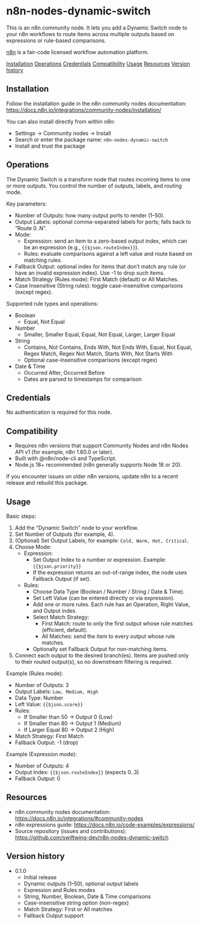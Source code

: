 # n8n-nodes-dynamic-switch  
  
This is an n8n community node. It lets you add a Dynamic Switch node to your n8n workflows to route items across multiple outputs based on expressions or rule-based comparisons.  
  
[n8n](https://n8n.io/) is a fair-code licensed workflow automation platform.  
  
[Installation](#installation)  [Operations](#operations)  [Credentials](#credentials)  [Compatibility](#compatibility)  [Usage](#usage)  [Resources](#resources)  [Version history](#version-history)  
  
## Installation  
  
Follow the installation guide in the n8n community nodes documentation:  
https://docs.n8n.io/integrations/community-nodes/installation/  
  
You can also install directly from within n8n:  
- Settings → Community nodes → Install  
- Search or enter the package name: `n8n-nodes-dynamic-switch`  
- Install and trust the package  
  
## Operations  
  
The Dynamic Switch is a transform node that routes incoming items to one or more outputs. You control the number of outputs, labels, and routing mode.  
  
Key parameters:  
- Number of Outputs: how many output ports to render (1–50).  
- Output Labels: optional comma-separated labels for ports; falls back to “Route 0..N”.  
- Mode:  
  - Expression: send an item to a zero-based output index, which can be an expression (e.g., `{{$json.routeIndex}}`).  
  - Rules: evaluate comparisons against a left value and route based on matching rules.  
- Fallback Output: optional index for items that don’t match any rule (or have an invalid expression index). Use -1 to drop such items.  
- Match Strategy (Rules mode): First Match (default) or All Matches.  
- Case Insensitive (String rules): toggle case-insensitive comparisons (except regex).  
  
Supported rule types and operations:  
  
- Boolean  
  - Equal, Not Equal  
- Number  
  - Smaller, Smaller Equal, Equal, Not Equal, Larger, Larger Equal  
- String  
  - Contains, Not Contains, Ends With, Not Ends With, Equal, Not Equal, Regex Match, Regex Not Match, Starts With, Not Starts With  
  - Optional case-insensitive comparisons (except regex)  
- Date & Time  
  - Occurred After, Occurred Before  
  - Dates are parsed to timestamps for comparison  
  
## Credentials  
  
No authentication is required for this node.  
  
## Compatibility  
  
- Requires n8n versions that support Community Nodes and n8n Nodes API v1 (for example, n8n 1.60.0 or later).  
- Built with @n8n/node-cli and TypeScript.  
- Node.js 18+ recommended (n8n generally supports Node 18 or 20).  
  
If you encounter issues on older n8n versions, update n8n to a recent release and rebuild this package.  
  
## Usage  
  
Basic steps:  
1) Add the “Dynamic Switch” node to your workflow.  
2) Set Number of Outputs (for example, 4).  
3) (Optional) Set Output Labels, for example: `Cold, Warm, Hot, Critical`.  
4) Choose Mode:  
   - Expression:  
     - Set Output Index to a number or expression. Example: `{{$json.priority}}`  
     - If the expression returns an out-of-range index, the node uses Fallback Output (if set).  
   - Rules:  
     - Choose Data Type (Boolean / Number / String / Date & Time).  
     - Set Left Value (can be entered directly or via expression).  
     - Add one or more rules. Each rule has an Operation, Right Value, and Output index.  
     - Select Match Strategy:  
       - First Match: route to only the first output whose rule matches (efficient, default).  
       - All Matches: send the item to every output whose rule matches.  
     - Optionally set Fallback Output for non-matching items.  
5) Connect each output to the desired branch(es). Items are pushed only to their routed output(s), so no downstream filtering is required.  
  
Example (Rules mode):  
- Number of Outputs: 3  
- Output Labels: `Low, Medium, High`  
- Data Type: Number  
- Left Value: `{{$json.score}}`  
- Rules:  
  - If Smaller than 50 → Output 0 (Low)  
  - If Smaller than 80 → Output 1 (Medium)  
  - If Larger Equal 80 → Output 2 (High)  
- Match Strategy: First Match  
- Fallback Output: -1 (drop)  
  
Example (Expression mode):  
- Number of Outputs: 4  
- Output Index: `{{$json.routeIndex}}` (expects 0..3)  
- Fallback Output: 0  
  
## Resources  
  
- n8n community nodes documentation: https://docs.n8n.io/integrations/#community-nodes  
- n8n expressions guide: https://docs.n8n.io/code-examples/expressions/  
- Source repository (issues and contributions): https://github.com/swiftwing-dev/n8n-nodes-dynamic-switch  
  
## Version history  
  
- 0.1.0  
  - Initial release  
  - Dynamic outputs (1–50), optional output labels  
  - Expression and Rules modes  
  - String, Number, Boolean, Date & Time comparisons  
  - Case-insensitive string option (non-regex)  
  - Match Strategy: First or All matches  
  - Fallback Output support  
